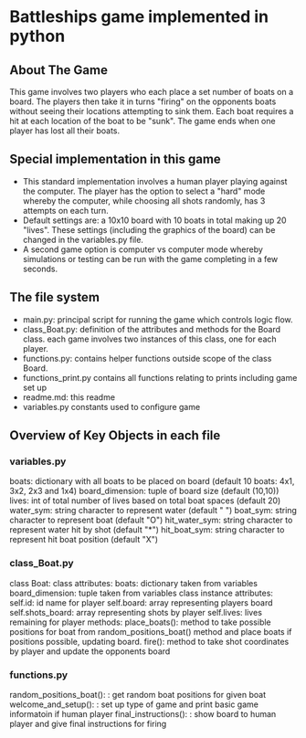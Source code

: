 # Battleships game implemented in python

## About The Game

This game involves two players who each place a set number of boats on a board. The players then take it in turns "firing" on the opponents boats without seeing their locations attempting to sink them. Each boat requires a hit at each location of the boat to be "sunk". The game ends when one player has lost all their boats.

## Special implementation in this game

- This standard implementation involves a human player playing against the computer. The player has the option to select a "hard" mode whereby the computer, while choosing all shots randomly, has 3 attempts on each turn.
- Default settings are: a 10x10 board with 10 boats in total making up 20 "lives". These settings (including the graphics of the board) can be changed in the variables.py file.
- A second game option is computer vs computer mode whereby simulations or testing can be run with the game completing in a few seconds.

## The file system

- main.py:            principal script for running the game which controls logic flow.
- class_Boat.py:      definition of the attributes and methods for the Board class. each game involves two instances of this class, one for each player.
- functions.py:       contains helper functions outside scope of the class Board.
- functions_print.py  contains all functions relating to prints including game set up
- readme.md:          this readme
- variables.py        constants used to configure game


## Overview of Key Objects in each file


### **variables.py**

boats:              dictionary with all boats to be placed on board (default 10 boats: 4x1, 3x2, 2x3 and 1x4)
board_dimension:    tuple of board size (default (10,10))
lives:              int of total number of lives based on total boat spaces (default 20)
water_sym:          string character to represent water (default " ")
boat_sym:           string character to represent boat (default "O")
hit_water_sym:      string character to represent water hit by shot (default "*")
hit_boat_sym:       string character to represent hit boat position (default "X")

### **class_Boat.py**

class Boat:
    class attributes:
        boats: dictionary taken from variables
        board_dimension: tuple taken from variables
    class instance attributes:
        self.id: id name for player
        self.board: array representing players board
        self.shots_board: array representing shots by player
        self.lives: lives remaining for player
    methods:
        place_boats(): method to take possible positions for boat from random_positions_boat() method and place boats if positions possible, updating board.
        fire(): method to take shot coordinates by player and update the opponents board


### **functions.py**

random_positions_boat():
:   get random boat positions for given boat
welcome_and_setup():
:   set up type of game and print basic game informatoin if human player
final_instructions():
:   show board to human player and give final instructions for firing

